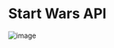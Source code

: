 # Start Wars API

![image](https://github.com/Orliluq/startwarsapi/assets/122529721/d8df5629-765e-4348-9e9e-e50e05a00cc6)
